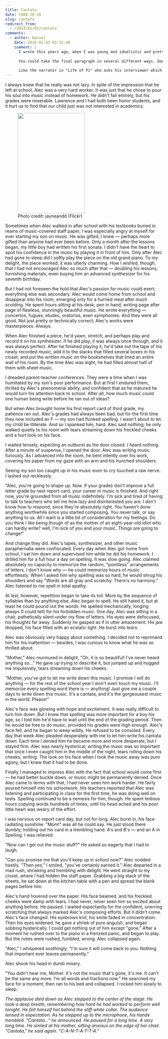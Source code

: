 ```yaml
---
title: Cantata
date: 1988-10-26
slug: cantata
redirect_from:
  - /2013/01/02/cantata
comments:
  - author: Daniel
    date: 2013-01-03 03:15:40
    comment: |
      I wrote this years ago, when I was young and idealistic and pretty critical of parents who control their children too much. My harshness was a bit ironic, even then, because I had very kind and supportive parents who gave me a lot of freedom; they were not like the mother in this story in any way. And now, years later, I find that I've mellowed a bit since I have teenagers of my own. I still don't like the assumptions and attitude of this mother, but I have a greater appreciation for the difficult balance that parents continually strike as they raise their children.
      
      You could take the final paragraph in several different ways. Does Alec deliberately misspell "cantata" because he wants revenge on his mother? Does he misspell it because he's a total failure at spelling, in addition to having lost his music? Or does he misspell it because his music is coming back to him?
      
      Like the narrator in "Life of Pi" who asks his interviewer which story &mdash; the one with or without the tiger &mdash; he likes best, I have an interpretation that I prefer...
---
```

I always knew that he really was not lazy. In spite of the impression that he left at school, Alec was a very hard worker. It was just that he chose to pour his soul into music instead of homework. He didn't fail entirely, but his grades were miserable. Lawrence and I had both been honor students, and it hurt us to find that our child just was not interested in academics.

<figure><img alt="" src="https://farm3.staticflickr.com/2676/4146970231_4e85006c6b_n.jpg" width="213" height="320" /><figcaption>Photo credit: jayneandd (Flickr)</figcaption></figure>

Sometimes when Alec walked in after school with his textbooks buried in reams of music-covered staff paper, I was especially angry at myself for ever starting my son on music. He was gifted, I knew &mdash; perhaps more gifted than anyone had ever been before. Only a month after the lessons began, my little boy had written his first sonata. I didn't have the heart to spoil his confidence in the music by playing it in front of him. Only after Alec had gone to sleep did I softly play the piece on the old grand piano. To my delight, the piece worked; it was utterly charming. How I wished, though, that I had not encouraged Alec so much after that &mdash; doubling his lessons, furnishing materials, even buying him an advanced synthesizer for his seventh birthday.

But I had not foreseen the hold that Alec's passion for music could exert; everything else was secondary. Alec would come home from school and disappear into his room, emerging only for a hurried meal after much scolding. He spent hours sitting at his desk, pen in hand, writing page after page of flawless, stunningly beautiful music. He wrote everything &mdash; concertos, fugues, etudes, oratorios, even symphonies. And they were all good. Not just pretty or technically correct; Alec's works were masterpieces. Always.

When Alec finished a piece, he'd yawn, stretch, and perhaps play and record it on his synthesizer. If he did play, it was always once through, and it was always perfect. After he finished playing it, he'd take out the tape of his newly recorded music, add it to the stacks that filled several boxes in his closet, and put the written music on the bookshelves that lined an entire wall of his room. By the time Alec was eight, he had filled almost half of them with sheet music.

I dreaded parent-teacher conferences. They were a time when I was humiliated by my son's poor performance. But at first I endured them, thrilled by Alec's phenomenal ability, and confident that as he matured he would turn his attention back to school. After all, how much music could one human being write before he ran out of ideas?

But when Alec brought home his first report card of third grade, my patience ran out. Alec's grades had always been bad, but for the first time they now included an F &mdash; my son had flunked spelling. I wasn't about to let my child be illiterate. And so I spanked him, hard. Alec said nothing; he only walked quietly to his room with tears streaming down his freckled cheeks and a hurt look on his face.

I waited tensely, expecting an outburst as the door closed. I heard nothing. After a minute of suspense, I opened the door. Alec was writing music furiously. As I advanced into the room, he bent intently over his work, covering his paper from my gaze with an arm and his hunched shoulders.

Seeing my son too caught up in his music even to cry touched a raw nerve. I lashed out recklessly.

"Alec, you're going to shape up. Now. If your grades don't improve a full letter grade by next report card, your career in music is finished. And right now, you're grounded from all music indefinitely. I'm sick and tired of having to talk to teachers who tell me how lazy and disinterested you are. I don't know how to respond, since they're absolutely right. You haven't done anything worthwhile since you started composing. You never talk, or say anything to us. All I want is a little bit of consideration for my feelings. Do you think I like being though of as the mother of an eight-year-old idiot who can hardly write? well, I'm sick of you and your music. Things are going to change!"

And change they did. Alec's tapes, synthesizer, and other music paraphernalia were confiscated. Every day when Alec got home from school, I sat him down and supervised him while he did his homework. I drilled him for a full hour a day on spelling. It was slow going. Alec claimed absolutely no capacity to memorize the random, "pointless" arrangements of letters. I don't know why &mdash; he could memorize hours of music effortlessly. When I asked him why spelling was so hard, he would shrug his shoulders and say "Words are all gray and scratchy. There's no harmony." Alec listened to me spell in total apathy.

At last, however, repetition began to take its toll. More by the sequence of syllables than by anything else, Alec began to spell. He still hated it, but at least he could pound out the words. He spelled mechanically, longing always (I could tell) for his forbidden music. One day, Alec was sitting in a chair, pathetically silent under my flow of letters. His eyes were defocused, his thoughts far away. Suddenly he gasped as if in utter amazement. His jaw dropped, his face filled with an ecstatic light. He burst into tears.

Alec was obviously very happy about something. I decided not to reprimand him for his inattention &mdash; besides, I was curious to know what he was so thrilled about.

"Mother," Alec murmured in delight, "Oh, it is so beautiful! I've never heard anything so..." He gave up trying to describe it, but jumped up and hugged me impulsively, tears streaming down his cheeks.

"Mother, you've got to let me write down this music. I promise I will do anything &mdash; for the rest of the school year I won't even touch my music. I'll memorize every spelling word there is &mdash; anything! Just give me a couple days to write down this music. It's a cantata, and it's the gorgeousest music in the world. Please!"

Alec's face was glowing with hope and excitement. It was really difficult to turn him down. But I knew that spelling was more important for a boy his age, so I told him he'd have to wait until the end of the grading period. Then he would be free to do music, provided his grades were high enough. Alec's face fell, and he began to weep wildly. He refused to be consoled. Every day that week Alec pleaded desperately with me to let him write his cantata down. Each time I denied him he became more and more desperate, but I stayed firm. Alec was nearly hysterical; writing the music was so important that once I even caught him in the middle of the night, tears rolling down his cheeks, writing. The look on his face when I took the music away was pure agony, but I knew that it had to be done.

Finally I managed to impress Alec with the fact that school would come first &mdash; he had better buckle down, or music might be permanently denied. Once Alec came to terms with that, I had never seen him work harder. He fairly poured himself into his schoolwork. His teachers reported that Alec was listening and participating in class for the first time, he was doing well on tests. Spelling continued to be a nemesis for him, though. He spent tedious hours copying words hundreds of times, until his head ached and his poor little heart was weary of the effort.

I was nervous on report card day, but not for long. Alec burst in, his face radiating sunshine. "Mom!" was all he could say. He just stood there dumbly, holding out his card in a trembling hand. A's and B's &mdash; and an A in Spelling. I was relieved.

"Now can I get out the music stuff?" He asked so eagerly that I had to laugh.

"Can you promise me that you'll keep up in school now?" Alec nodded hastily. "Then yes," I smiled, "you've certainly earned it." Alec departed in a mad rush, shrieking and trembling with delight. He went straight to my closet, where I had hidden the staff paper. Grabbing a big stack of the sheets, he sat down at the kitchen table with a pen and spread the blank pages before him.

Alec's hand hovered over the paper. His face beamed, and his freckled cheeks were damp with tears. I had never, never seen him so excited about anything before. He paused. I waited expectantly for the confident, unerring scratching that always marked Alec's composing efforts. But it didn't come. Alec's face changed. His eyebrows knit, his smile faded in concentration. Then his eyes widened, he gave a shriek of pure anguish, and began sobbing hysterically. I could get nothing out of him except "gone." After a moment he rushed over to the piano in a frenzied panic, and began to play. But the notes were rushed, fumbled, wrong. Alec collapsed again.

"Alec," I whispered soothingly, "I'm sure it will come back to you. Nothing that important ever leaves permanently."

Alec shook his head in dumb misery.

"You didn't hear me, Mother. It's not the music that's gone, it's me. It can't be the same any more. I'm all words and fractions now." He searched my face for a moment, then ran to his bed and collapsed. I rocked him slowly to sleep.

<i>The applause died down as Alec stepped to the center of the stage. He took a deep breath, remembering how hard he had worked to perform well tonight. He felt himself hot behind the stiff white collar. The audience tensed in expectation. As he stepped up to the microphone, his hands trembled. "Cantata..." he announced. He paused for a long time. A very long time. He smiled at his mother, sitting anxious on the edge of her chair. "Cantata," he said again. "C-A-N-T-A-T-T-A."</i>

